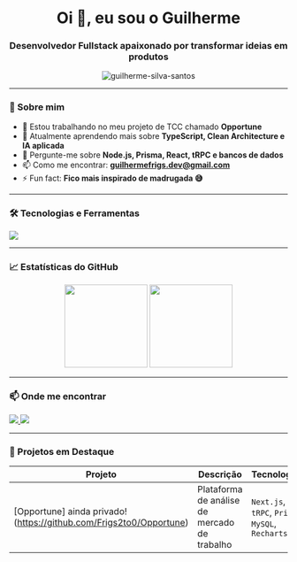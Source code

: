 ﻿<h1 align="center">Oi 👋, eu sou o Guilherme</h1>
<h3 align="center">Desenvolvedor Fullstack apaixonado por transformar ideias em produtos</h3>

<p align="center">
  <img src="https://komarev.com/ghpvc/?username=guilherme-silva-santos&label=Profile%20views&color=0e75b6&style=flat" alt="guilherme-silva-santos" />
</p>

---

### 🚀 Sobre mim

- 🔭 Estou trabalhando no meu projeto de TCC chamado **Opportune**
- 🌱 Atualmente aprendendo mais sobre **TypeScript, Clean Architecture e IA aplicada**
- 💬 Pergunte-me sobre **Node.js, Prisma, React, tRPC e bancos de dados**
- 📫 Como me encontrar: **guilhermefrigs.dev@gmail.com**
- ⚡ Fun fact: **Fico mais inspirado de madrugada 😅**

---

### 🛠️ Tecnologias e Ferramentas

<p>
  <img src="https://skillicons.dev/icons?i=ts,nodejs,nextjs,react,prisma,mysql,docker,git,vscode,linux" />
</p>

---

### 📈 Estatísticas do GitHub

<p align="center">
  <img height="150em" src="https://github-readme-stats.vercel.app/api?username=guilherme-silva-santos&show_icons=true&theme=radical" />
  <img height="150em" src="https://github-readme-stats.vercel.app/api/top-langs/?username=guilherme-silva-santos&layout=compact&theme=radical" />
</p>

---

### 📫 Onde me encontrar

<p align="left">
  <a href="https://linkedin.com/in/guilhermefrigsdev/" target="_blank">
    <img src="https://img.shields.io/badge/-LinkedIn-%230077B5?style=for-the-badge&logo=linkedin&logoColor=white"/>
  </a>
  <a href="mailto:guilhermefrigs.dev@gmail.com">
    <img src="https://img.shields.io/badge/-Gmail-%2312100E?style=for-the-badge&logo=gmail&logoColor=white"/>
  </a>
</p>

---

### 🧠 Projetos em Destaque

| Projeto | Descrição | Tecnologias |
|--------|-----------|-------------|
| [Opportune] ainda privado! (https://github.com/Frigs2to0/Opportune) | Plataforma de análise de mercado de trabalho | `Next.js`, `tRPC`, `Prisma`, `MySQL`, `Recharts` |
